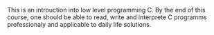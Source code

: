 This is an introuction into low level programming  C.
By the end of this course, one should be able to read, write and interprete C programms professionaly and applicable to daily life solutions.
